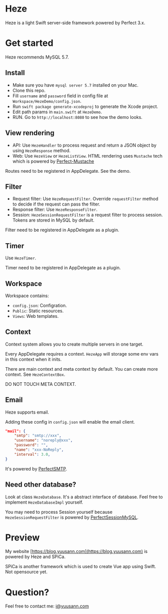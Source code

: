 # Heze

Heze is a light Swift server-side framework powered by Perfect 3.x.

# Get started

Heze recommends MySQL 5.7.

## Install

- Make sure you have `mysql server 5.7` installed on your Mac.
- Clone this repo.
- Fill `username` and `password` field in config file at `Workspace/HezeDemo/config.json`.
- Run `swift package generate-xcodeproj` to generate the Xcode project.
- Edit path params in `main.swift` at `HezeDemo`.
- RUN. Go to `http://localhost:8080` to see how the demo looks.

## View rendering

- API: Use `HezeHandler` to process request and return a JSON object by using `HezeResponse` method.
- Web: Use `HezeView` or `HezeListView`. HTML rendering uses `Mustache` tech which is powered by [Perfect-Mustache](https://github.com/PerfectlySoft/Perfect-Mustache)

Routes need to be registered in AppDelegate. See the demo.

## Filter

- Request filter: Use `HezeRequestFilter`. Override `requestFilter` method to decide if the request can pass the filter.
- Response filter: Use `HezeResponseFilter`.
- Session: `HezeSessionRequestFilter` is a request filter to process session. Tokens are stored in MySQL by default.

Filter need to be registered in AppDelegate as a plugin.

## Timer

Use `HezeTimer`.

Timer need to be registered in AppDelegate as a plugin.

## Workspace

Workspace contains:

- `config.json`: Configration.
- `Public`: Static resources.
- `Views`: Web templates.

## Context

Context system allows you to create multiple servers in one target. 

Every AppDelegate requires a context. `HezeApp` will storage some env vars in this context when it inits.

There are main context and meta context by default. You can create more context. See `HezeContextBox`.

DO NOT TOUCH META CONTEXT.

## Email

Heze supports email.

Adding these config in `config.json` will enable the email client.

```json
"mail": {
    "smtp": "smtp://xxx",
    "username": "noreply@xxx",
    "password": "",
    "name": "xxx-NoReply",
    "interval": 3.0,
}
```

It's powered by [PerfectSMTP](https://github.com/PerfectlySoft/Perfect-SMTP).

## Need other database?

Look at class `HezeDatabase`. It's a abstract interface of database. Feel free to implement `HezeDatabaseImpl` yourself.

You may need to process Session yourself because `HezeSessionRequestFilter` is powered by [PerfectSessionMySQL](https://github.com/PerfectlySoft/Perfect-Session-MySQL).

# Preview

My website [https://blog.yuusann.com](https://blog.yuusann.com) is powered by Heze and SPiCa.

SPiCa is another framework which is used to create Vue app using Swift. Not opensource yet.

# Question?

Feel free to contact me: [i@yuusann.com](mailto:i@yuusann.com)